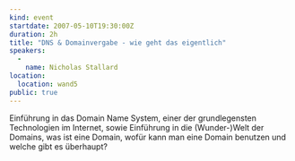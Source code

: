 ```yaml
---
kind: event
startdate: 2007-05-10T19:30:00Z
duration: 2h
title: "DNS & Domainvergabe - wie geht das eigentlich"
speakers:
  -
    name: Nicholas Stallard
location:
  location: wand5
public: true
---
```

Einführung in das Domain Name System,
einer der grundlegensten Technologien im Internet, sowie
Einführung in die (Wunder-)Welt der Domains, was ist eine Domain,
wofür kann man eine Domain benutzen und welche gibt es überhaupt?
